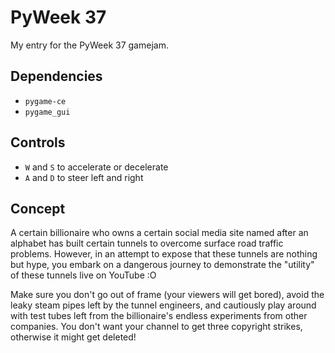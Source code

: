 # PyWeek 37

My entry for the PyWeek 37 gamejam.

## Dependencies

- `pygame-ce`
- `pygame_gui`

## Controls

- `W` and `S` to accelerate or decelerate
- `A` and `D` to steer left and right

## Concept

A certain billionaire who owns a certain social media site named after an
alphabet has built certain tunnels to overcome surface road traffic problems.
However, in an attempt to expose that these tunnels are nothing but hype, you
embark on a dangerous journey to demonstrate the "utility" of these tunnels
live on YouTube :O

Make sure you don't go out of frame (your viewers will get bored), avoid the
leaky steam pipes left by the tunnel engineers, and cautiously play around
with test tubes left from the billionaire's endless experiments from other
companies. You don't want your channel to get three copyright strikes,
otherwise it might get deleted!
